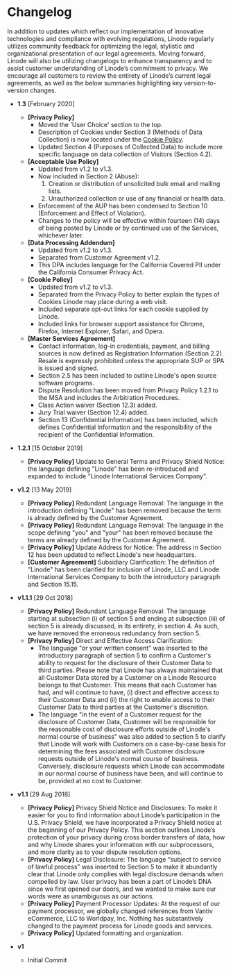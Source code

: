 # Changelog
In addition to updates which reflect our implementation of innovative technologies and compliance with evolving regulations, Linode regularly utilizes community feedback for optimizing the legal, stylistic and organizational presentation of our legal agreements. Moving forward, Linode will also be utilizing changelogs to enhance transparency and to assist customer understanding of Linode’s commitment to privacy. We encourage all customers to review the entirety of Linode’s current legal agreements, as well as the below summaries highlighting key version-to-version changes. 

* **1.3** [February 2020]
	* **[Privacy Policy]** 
	  *  Moved the 'User Choice' section to the top.
      *  Description of Cookies under Section 3 (Methods of Data Collection) is now located under the [Cookie Policy](https://www.linode.com/legal-cookies/).
      *  Updated Section 4 (Purposes of Collected Data) to include more specific language on data collection of Visitors (Section 4.2).
	* **[Acceptable Use Policy]**
       * Updated from v1.2 to v1.3.
	   * Now included in Section 2 (Abuse):
         1. Creation or distribution of unsolicited bulk email and mailing lists.
         2. Unauthorized collection or use of any financial or health data.
       * Enforcement of the AUP has been condensed to Section 10 (Enforcement and Effect of Violation).
       * Changes to the policy will be effective within fourteen (14) days of being posted by Linode or by continued use of the Services, whichever later.
	* **[Data Processing Addendum]**
       * Updated from v1.2 to v1.3. 
	   * Separated from Customer Agreement v1.2. 
       * This DPA includes language for the California Covered PII under the California Consumer Privacy Act.
	* **[Cookie Policy]** 
	  * Updated from v1.2 to v1.3.
	  *  Separated from the Privacy Policy to better explain the types of Cookies Linode may place during a web visit.
      *  Included separate opt-out links for each cookie supplied by Linode.
      *  Included links for browser support assistance for Chrome, Firefox, Internet Explorer, Safari, and Opera.   
	* **[Master Services Agreement]**
	    * Contact information, log-in credentials, payment, and billing sources is now defined as Registration Information (Section 2.2).
	     Resale is expressly prohibited unless the appropriate SUP or SPA is issued and signed.
	    * Section 2.5 has been included to outline Linode's open source software programs.
	    * Dispute Resolution has been moved from Privacy Policy 1.2.1 to the MSA and includes the Arbitration Procedures.
	    * Class Action waiver (Section 12.3) added.
        * Jury Trial waiver (Section 12.4) added.
	    * Section 13 (Confidential Information) has been included, which defines Confidential Information and the responsibility of the recipient of the Confidential Information.   

* **1.2.1** [15 October 2019]
	* **[Privacy Policy]** Update to General Terms and Privacy Shield Notice: the language defining "Linode" has been re-introduced and expanded to include "Linode International Services Company".

* **v1.2** [13 May 2019]
  * **[Privacy Policy]** Redundant Language Removal: The language in the introduction defining "Linode" has been removed because the term is already defined by the Customer Agreement.
  * **[Privacy Policy]** Redundant Language Removal: The language in the scope defining "you" and "your" has been removed because the terms are already defined by the Customer Agreement.
  * **[Privacy Policy]** Update Address for Notice: The address in Section 12 has been updated to reflect Linode's new headquarters.
  * **[Customer Agreement]** Subsidiary Clarification: The definition of "Linode" has been clarified for inclusion of Linode, LLC and Linode International Services Company to both the introductory paragraph and Section 15.15.

* **v1.1.1** [29 Oct 2018]
  * **[Privacy Policy]** Redundant Language Removal: The language starting at subsection (i) of section 5 and ending at subsection (iii) of section 5 is already discussed, in its entirety, in section 4. As such, we have removed the erroneous redundancy from section 5.
  * **[Privacy Policy]** Direct and Effective Access Clarification:  
      * The language "or your written consent" was inserted to the introductory paragraph of section 5 to confirm a Customer's ability to request for the disclosure of their Customer Data to third parties. Please note that Linode has always maintained that all Customer Data stored by a Customer on a Linode Resource belongs to that Customer. This means that each Customer has had, and will continue to have, (i) direct and effective access to their Customer Data and (ii) the right to enable access to their Customer Data to third parties at the Customer's discretion.  
      * The language "in the event of a Customer request for the disclosure of Customer Data, Customer will be responsible for the reasonable cost of disclosure efforts outside of Linode's normal course of business" was also added to section 5 to clarify that Linode will work with Customers on a case-by-case basis for determining the fees associated with Customer disclosure requests outside of Linode's normal course of business. Conversely, disclosure requests which Linode can accommodate in our normal course of business have been, and will continue to be, provided at no cost to Customer.

* **v1.1** [29 Aug 2018]  
  * **[Privacy Policy]** Privacy Shield Notice and Disclosures: To make it easier for you to find information about Linode’s participation in the U.S. Privacy Shield, we have incorporated a Privacy Shield notice at the beginning of our Privacy Policy. This section outlines Linode’s protection of your privacy during cross border transfers of data, how and why Linode shares your information with our subprocessors, and more clarity as to your dispute resolution options. 
  * **[Privacy Policy]** Legal Disclosure: The language “subject to service of lawful process” was inserted to Section 5 to make it abundantly clear that Linode only complies with legal disclosure demands when compelled by law. User privacy has been a part of Linode’s DNA since we first opened our doors, and we wanted to make sure our words were as unambiguous as our actions. 
  * **[Privacy Policy]** Payment Processor Updates: At the request of our payment processor, we globally changed references from Vantiv eCommerce, LLC to Worldpay, Inc. Nothing has substantively changed to the payment process for Linode goods and services. 
  * **[Privacy Policy]** Updated formatting and organization.

* **v1**  
  * Initial Commit
